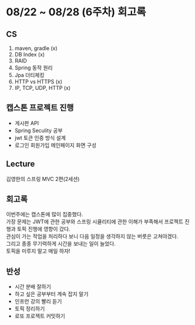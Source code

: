 # 08/22 ~ 08/28 (6주차) 회고록
## CS
1. maven, gradle (x)
2. DB Index (x)
3. RAID
4. Spring 동작 원리
5. Jpa 더티체킹
6. HTTP vs HTTPS (x)
7. IP, TCP, UDP, HTTP (x)

## 캡스톤 프로젝트 진행

- 게시판 API
- Spring Seculity 공부
- jwt 토큰 인증 방식 설계
- 로그인 회원가입 메인페이지 화면 구성

## Lecture
김영한의 스프링 MVC 2편(2세션)

## 회고록
이번주에는 캡스톤에 많이 집중했다.   
가장 문제는 JWT에 관한 공부와 스프링 시큘리티에 관한 이해가 부족해서 프로젝트 진행과 토픽 진행에 영향이 갔다.   
관심이 가는 작업을 처리하다 보니 다음 일정을 생각하지 않는 버릇은 고쳐야겠다.    
그리고 종종 무기력하게 시간을 보내는 일이 늘었다.    
토픽을 미루지 말고 매일 하자!

## 반성

- 시간 분배 잘하기
- 하고 싶은 공부부터 계속 잡지 말기
- 인프런 강의 빨리 듣기
- 토픽 정리하기
- 로또 프로젝트 커밋하기
